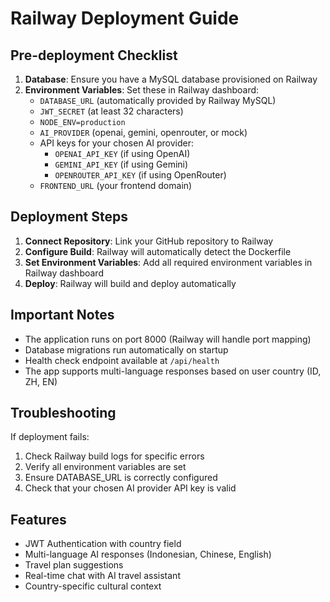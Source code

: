 # Railway Deployment Guide

## Pre-deployment Checklist

1. **Database**: Ensure you have a MySQL database provisioned on Railway
2. **Environment Variables**: Set these in Railway dashboard:
   - `DATABASE_URL` (automatically provided by Railway MySQL)
   - `JWT_SECRET` (at least 32 characters)
   - `NODE_ENV=production`
   - `AI_PROVIDER` (openai, gemini, openrouter, or mock)
   - API keys for your chosen AI provider:
     - `OPENAI_API_KEY` (if using OpenAI)
     - `GEMINI_API_KEY` (if using Gemini)
     - `OPENROUTER_API_KEY` (if using OpenRouter)
   - `FRONTEND_URL` (your frontend domain)

## Deployment Steps

1. **Connect Repository**: Link your GitHub repository to Railway
2. **Configure Build**: Railway will automatically detect the Dockerfile
3. **Set Environment Variables**: Add all required environment variables in Railway dashboard
4. **Deploy**: Railway will build and deploy automatically

## Important Notes

- The application runs on port 8000 (Railway will handle port mapping)
- Database migrations run automatically on startup
- Health check endpoint available at `/api/health`
- The app supports multi-language responses based on user country (ID, ZH, EN)

## Troubleshooting

If deployment fails:
1. Check Railway build logs for specific errors
2. Verify all environment variables are set
3. Ensure DATABASE_URL is correctly configured
4. Check that your chosen AI provider API key is valid

## Features
- JWT Authentication with country field
- Multi-language AI responses (Indonesian, Chinese, English)
- Travel plan suggestions
- Real-time chat with AI travel assistant
- Country-specific cultural context
